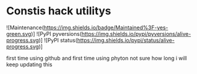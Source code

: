 # Constis hack utilitys

![Maintenance(https://img.shields.io/badge/Maintained%3F-yes-green.svg)]
![PyPI pyversions(https://img.shields.io/pypi/pyversions/alive-progress.svg)]
![PyPI status(https://img.shields.io/pypi/status/alive-progress.svg)]


first time using github and first time using phyton
not sure how long i will keep updating this
